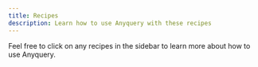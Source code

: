 ```yaml
---
title: Recipes
description: Learn how to use Anyquery with these recipes
---
```


Feel free to click on any recipes in the sidebar to learn more about how to use Anyquery.